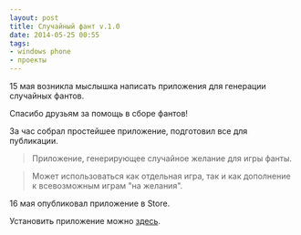 ```yaml
---
layout: post
title: Случайный фант v.1.0
date: 2014-05-25 00:55
tags:
- windows phone
- проекты
---
```


15 мая возникла мыслышка написать приложения для генерации случайных фантов. 

Спасибо друзьям за помощь в сборе фантов!

За час собрал простейшее приложение, подготовил все для публикации.

> Приложение, генерирующее случайное желание для игры фанты.

> Может использоваться как отдельная игра, так и как дополнение к всевозможным играм "на желания".

16 мая опубликовал приложение в Store.

Установить приложение можно [здесь](http://www.windowsphone.com/s?appid=15edf54f-9df4-4976-97b9-98a6b052361b).

